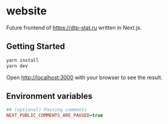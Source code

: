 # website

Future frontend of https://dtp-stat.ru written in Next.js.

## Getting Started

```sh
yarn install
yarn dev
```

Open [http://localhost:3000](http://localhost:3000) with your browser to see the result.

## Environment variables

```ini
## (optional) Pausing comments
NEXT_PUBLIC_COMMENTS_ARE_PAUSED=true
```
